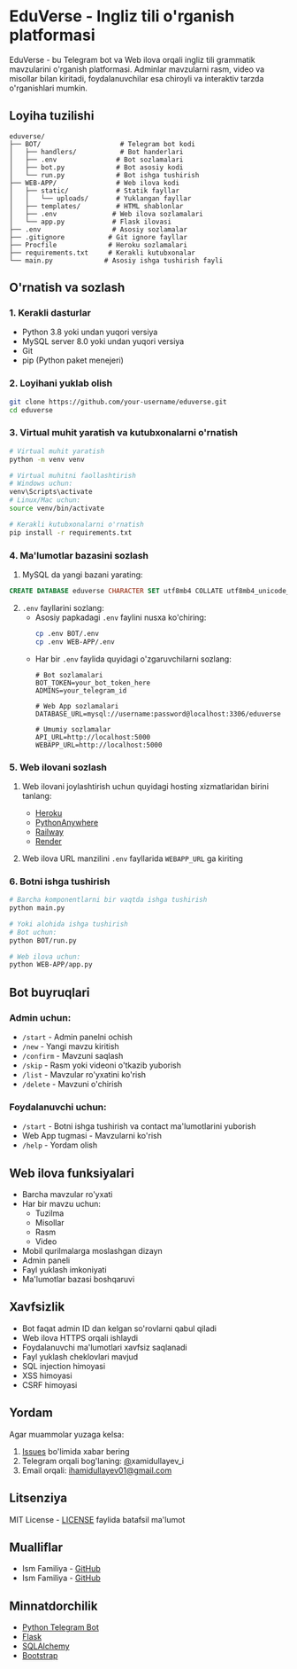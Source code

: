# EduVerse - Ingliz tili o'rganish platformasi

EduVerse - bu Telegram bot va Web ilova orqali ingliz tili grammatik mavzularini o'rganish platformasi. Adminlar mavzularni rasm, video va misollar bilan kiritadi, foydalanuvchilar esa chiroyli va interaktiv tarzda o'rganishlari mumkin.

## Loyiha tuzilishi

```
eduverse/
├── BOT/                    # Telegram bot kodi
│   ├── handlers/           # Bot handerlari
│   ├── .env               # Bot sozlamalari
│   ├── bot.py             # Bot asosiy kodi
│   └── run.py             # Bot ishga tushirish
├── WEB-APP/               # Web ilova kodi
│   ├── static/            # Statik fayllar
│   │   └── uploads/       # Yuklangan fayllar
│   ├── templates/         # HTML shablonlar
│   ├── .env              # Web ilova sozlamalari
│   └── app.py            # Flask ilovasi
├── .env                  # Asosiy sozlamalar
├── .gitignore           # Git ignore fayllar
├── Procfile             # Heroku sozlamalari
├── requirements.txt     # Kerakli kutubxonalar
└── main.py             # Asosiy ishga tushirish fayli
```

## O'rnatish va sozlash

### 1. Kerakli dasturlar

- Python 3.8 yoki undan yuqori versiya
- MySQL server 8.0 yoki undan yuqori versiya
- Git
- pip (Python paket menejeri)

### 2. Loyihani yuklab olish

```bash
git clone https://github.com/your-username/eduverse.git
cd eduverse
```

### 3. Virtual muhit yaratish va kutubxonalarni o'rnatish

```bash
# Virtual muhit yaratish
python -m venv venv

# Virtual muhitni faollashtirish
# Windows uchun:
venv\Scripts\activate
# Linux/Mac uchun:
source venv/bin/activate

# Kerakli kutubxonalarni o'rnatish
pip install -r requirements.txt
```

### 4. Ma'lumotlar bazasini sozlash

1. MySQL da yangi bazani yarating:

```sql
CREATE DATABASE eduverse CHARACTER SET utf8mb4 COLLATE utf8mb4_unicode_ci;
```

2. `.env` fayllarini sozlang:
   - Asosiy papkadagi `.env` faylini nusxa ko'chiring:
     ```bash
     cp .env BOT/.env
     cp .env WEB-APP/.env
     ```
   - Har bir `.env` faylida quyidagi o'zgaruvchilarni sozlang:
     ```
     # Bot sozlamalari
     BOT_TOKEN=your_bot_token_here
     ADMINS=your_telegram_id

     # Web App sozlamalari
     DATABASE_URL=mysql://username:password@localhost:3306/eduverse

     # Umumiy sozlamalar
     API_URL=http://localhost:5000
     WEBAPP_URL=http://localhost:5000
     ```

### 5. Web ilovani sozlash

1. Web ilovani joylashtirish uchun quyidagi hosting xizmatlaridan birini tanlang:

   - [Heroku](https://heroku.com)
   - [PythonAnywhere](https://www.pythonanywhere.com)
   - [Railway](https://railway.app)
   - [Render](https://render.com)
2. Web ilova URL manzilini `.env` fayllarida `WEBAPP_URL` ga kiriting

### 6. Botni ishga tushirish

```bash
# Barcha komponentlarni bir vaqtda ishga tushirish
python main.py

# Yoki alohida ishga tushirish
# Bot uchun:
python BOT/run.py

# Web ilova uchun:
python WEB-APP/app.py
```

## Bot buyruqlari

### Admin uchun:

- `/start` - Admin panelni ochish
- `/new` - Yangi mavzu kiritish
- `/confirm` - Mavzuni saqlash
- `/skip` - Rasm yoki videoni o'tkazib yuborish
- `/list` - Mavzular ro'yxatini ko'rish
- `/delete` - Mavzuni o'chirish

### Foydalanuvchi uchun:

- `/start` - Botni ishga tushirish va contact ma'lumotlarini yuborish
- Web App tugmasi - Mavzularni ko'rish
- `/help` - Yordam olish

## Web ilova funksiyalari

- Barcha mavzular ro'yxati
- Har bir mavzu uchun:
  - Tuzilma
  - Misollar
  - Rasm
  - Video
- Mobil qurilmalarga moslashgan dizayn
- Admin paneli
- Fayl yuklash imkoniyati
- Ma'lumotlar bazasi boshqaruvi

## Xavfsizlik

- Bot faqat admin ID dan kelgan so'rovlarni qabul qiladi
- Web ilova HTTPS orqali ishlaydi
- Foydalanuvchi ma'lumotlari xavfsiz saqlanadi
- Fayl yuklash cheklovlari mavjud
- SQL injection himoyasi
- XSS himoyasi
- CSRF himoyasi

## Yordam

Agar muammolar yuzaga kelsa:

1. [Issues](https://github.com/your-username/eduverse/issues) bo'limida xabar bering
2. Telegram orqali bog'laning: [@](https://t.me/your_username)xamidullayev_i
3. Email orqali: ihamidullayev01@gmail.com

## Litsenziya

MIT License - [LICENSE](LICENSE) faylida batafsil ma'lumot

## Mualliflar

- Ism Familiya - [GitHub](https://github.com/your-username)
- Ism Familiya - [GitHub](https://github.com/your-username)

## Minnatdorchilik

- [Python Telegram Bot](https://github.com/python-telegram-bot/python-telegram-bot)
- [Flask](https://github.com/pallets/flask)
- [SQLAlchemy](https://github.com/sqlalchemy/sqlalchemy)
- [Bootstrap](https://getbootstrap.com)
